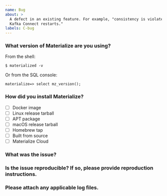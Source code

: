 ```yaml
---
name: Bug
about: >
  A defect in an existing feature. For example, "consistency is violated if
  Kafka Connect restarts."
labels: C-bug
---
```


<!--
Thanks for your feedback on Materialize! Please include the following
information in your bug report.
-->

### What version of Materialize are you using?

From the shell:

```
$ materialized -v

```

Or from the SQL console:

```
materialize=> select mz_version();

```

### How did you install Materialize?

<!-- Choose one. -->

* [ ] Docker image
* [ ] Linux release tarball
* [ ] APT package
* [ ] macOS release tarball
* [ ] Homebrew tap
* [ ] Built from source
* [ ] Materialize Cloud

### What was the issue?

### Is the issue reproducible? If so, please provide reproduction instructions.

### Please attach any applicable log files.

<!--
Consider including:
    * mzdata/materialized.log
    * Kafka logs, if using Kafka sources or sinks
    * Kinesis logs, if using Kinesis sources
-->
